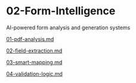 # 02-Form-Intelligence

AI-powered form analysis and generation systems

[01-pdf-analysis.md](02-Form-Intelligence%2024aca879f68d8100acdfde275647c519/01-pdf-analysis%20md%2024aca879f68d81829103fed762cfd90a.md)

[02-field-extraction.md](02-Form-Intelligence%2024aca879f68d8100acdfde275647c519/02-field-extraction%20md%2024aca879f68d8137b051c5bdfab7939d.md)

[03-smart-mapping.md](02-Form-Intelligence%2024aca879f68d8100acdfde275647c519/03-smart-mapping%20md%2024aca879f68d81508f1cf7fbe69f3c7c.md)

[04-validation-logic.md](02-Form-Intelligence%2024aca879f68d8100acdfde275647c519/04-validation-logic%20md%2024aca879f68d81518f45cd78a193444e.md)